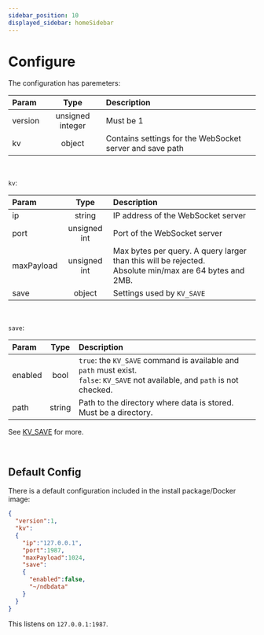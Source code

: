 ```yaml
---
sidebar_position: 10
displayed_sidebar: homeSidebar
---
```


# Configure

The configuration has paremeters:

|Param|Type|Description|
|:---|:---:|:---|
|version|unsigned integer|Must be 1|
|kv|object|Contains settings for the WebSocket server and save path|

<br/>

`kv`:

|Param|Type|Description|
|:---|:---:|:---|
|ip|string|IP address of the WebSocket server|
|port|unsigned int|Port of the WebSocket server|
|maxPayload|unsigned int|Max bytes per query. A query larger than this will be rejected.<br/>Absolute min/max are 64 bytes and 2MB.|
|save|object|Settings used by `KV_SAVE`|

<br/>

`save`:

|Param|Type|Description|
|:---|:---:|:---|
|enabled|bool|`true`: the `KV_SAVE` command is available and `path` must exist. <br/>`false`: `KV_SAVE` not available, and `path` is not checked.|
|path|string|Path to the directory where data is stored. Must be a directory.|

See [KV_SAVE](../api/kv/kv-save) for more.


<br/>

## Default Config

There is a default configuration included in the install package/Docker image:

```json title="default.json"
{
  "version":1,
  "kv":
  {
    "ip":"127.0.0.1",
    "port":1987,
    "maxPayload":1024,
    "save":
    {
      "enabled":false,
      "~/ndbdata"
    }
  }
}
```

This listens on `127.0.0.1:1987`.